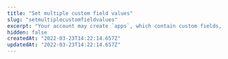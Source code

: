 ```yaml
---
title: "Set multiple custom field values"
slug: "setmultiplecustomfieldvalues"
excerpt: "Your account may create `apps`, which contain custom fields, through the [Update orderForm configuration](https://developers.vtex.com/reference/configuration#updateorderformconfiguration) request. The values of these custom fields can then be updated by this request.\n\r\n\rTo do that, you need to inform the ID of the app you created with the configuration API (`appId`).\n\r\n\rIn the body of the request, for each field created in this app (`appFieldName`) you will inform a value (`appFieldValue`).\r\n\r\nThe [orderForm](https://developers.vtex.com/vtex-rest-api/reference/checkout-api-overview) is the data structure which represents a shopping cart and contains all information pertaining to it. Hence, the `orderFormId` is the identification code of a given cart."
hidden: false
createdAt: "2022-03-23T14:22:14.657Z"
updatedAt: "2022-03-23T14:22:14.657Z"
---
```

